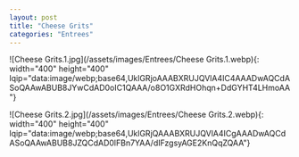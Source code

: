 ```yaml
---
layout: post
title: "Cheese Grits"
categories: "Entrees"
---
```

![Cheese Grits.1.jpg](/assets/images/Entrees/Cheese Grits.1.webp){: width="400" height="400" lqip="data:image/webp;base64,UklGRjoAAABXRUJQVlA4IC4AAADwAQCdASoQAAwABUB8JYwCdAD0oIC1QAAA/o8O1GXRdHOhqn+DdGYHT4LHmoAA"}

![Cheese Grits.2.jpg](/assets/images/Entrees/Cheese Grits.2.webp){: width="400" height="400" lqip="data:image/webp;base64,UklGRjQAAABXRUJQVlA4ICgAAADwAQCdASoQAAwABUB8JZQCdAD0lFBn7YAA/dIFzgsyAGE2KnQqZQAA"}

